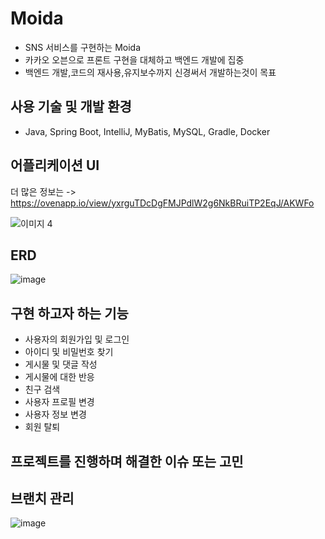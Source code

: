 # Moida

+ SNS 서비스를 구현하는 Moida 
+ 카카오 오븐으로 프론트 구현을 대체하고 백엔드 개발에 집중
+ 백엔드 개발,코드의 재사용,유지보수까지 신경써서 개발하는것이 목표

## 사용 기술 및 개발 환경

+ Java, Spring Boot, IntelliJ, MyBatis, MySQL, Gradle, Docker

##  어플리케이션 UI
더 많은 정보는 -> <https://ovenapp.io/view/yxrguTDcDgFMJPdlW2g6NkBRuiTP2EqJ/AKWFo>

![이미지 4](https://user-images.githubusercontent.com/92068596/216750605-9b0df021-1644-4d58-8658-b845e5fbd352.jpg)

## ERD 

![image](https://user-images.githubusercontent.com/92068596/216750775-f7009cc0-9c6c-459b-9ae1-9df17b104dd2.png)

## 구현 하고자 하는 기능 

+ 사용자의 회원가입 및 로그인 
+ 아이디 및 비밀번호 찾기 
+ 게시물 및 댓글 작성   
+ 게시물에 대한 반응
+ 친구 검색 
+ 사용자 프로필 변경 
+ 사용자 정보 변경 
+ 회원 탈퇴 

##  프로젝트를 진행하며 해결한 이슈 또는 고민


##  브랜치 관리
![image](https://user-images.githubusercontent.com/87935169/217369676-b37d7d68-d1af-40d4-bbfc-0055317c6724.png)
